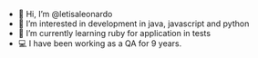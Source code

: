 - 👋 Hi, I’m @letisaleonardo
- 👀 I’m interested in development in java, javascript and python
- 🌱 I’m currently learning ruby for application in tests
- 💻 I have been working as a QA for 9 years.

<!---
letisaleonardo/letisaleonardo is a ✨ special ✨ repository because its `README.md` (this file) appears on your GitHub profile.
You can click the Preview link to take a look at your changes.
![Snake animation]https://github.com/letisaleonardo
--->

